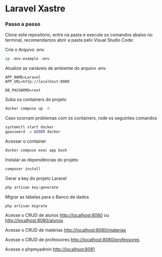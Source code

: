 
# Laravel Xastre

### Passo a passo
Clone este repositório, entre na pasta e execute os comandos abaixo no terminal, recomendamos abrir a pasta pelo Visual Studio Code:

Crie o Arquivo .env
```sh
cp .env.example .env
```


Atualize as variáveis de ambiente do arquivo .env
```dosini
APP_NAME=Laravel
APP_URL=http://localhost:8080

DB_PASSWORD=root
```


Suba os containers do projeto
```sh
docker compose up -d
```
Caso ocorram problemas com os containers, rode os seguintes comandos
```sh
systemctl start docker
gpassword -a $USER docker
```

Acessar o container
```sh
docker compose exec app bash
```


Instalar as dependências do projeto
```sh
composer install
```


Gerar a key do projeto Laravel
```sh
php artisan key:generate
```

Migrar as tabelas para o Banco de dados
```sh
php artisan migrate
```

Acesse o CRUD de alunos 
[http://localhost:8080](http://localhost:8080)
ou
[http://localhost:8080/alunos](http://localhost:8080/alunos)

Acesse o CRUD de matérias 
[http://localhost:8080/materias](http://localhost:8080/materias)

Acesse o CRUD de professores
[http://localhost:8080/professores](http://localhost:8080/professores)

Acesse o phpmyadmin
[http://localhost:8081](http://localhost:8081)

